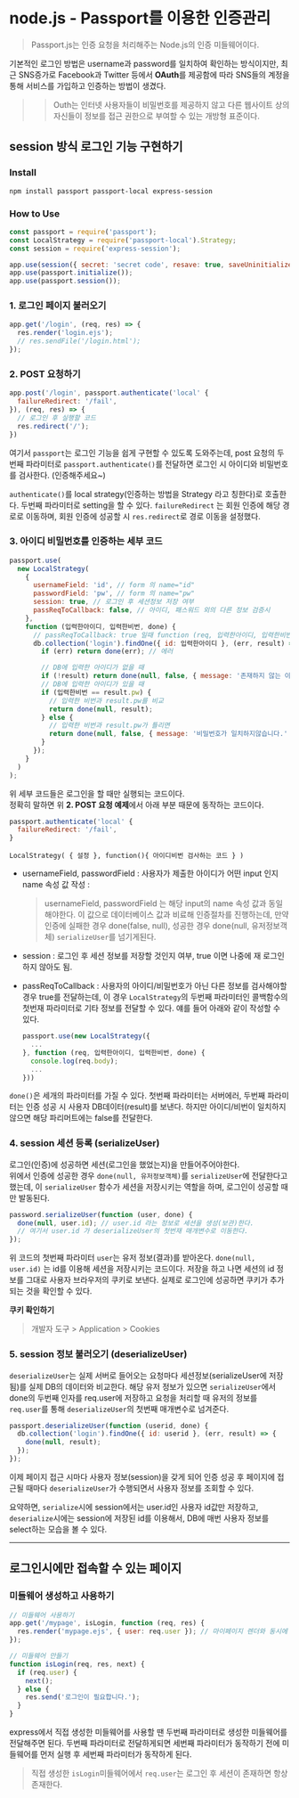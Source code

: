 # node.js - Passport를 이용한 인증관리

> Passport.js는 인증 요청을 처리해주는 Node.js의 인증 미들웨어이다.

기본적인 로그인 방법은 username과 password를 일치하여 확인하는 방식이지만, 최근
SNS증가로 Facebook과 Twitter 등에서 **OAuth**를 제공함에 따라 SNS들의 계정을 통해 서비스를 가입하고 인증하는 방법이 생겼다.

> > Outh는 인터넷 사용자들이 비밀번호를 제공하지 않고 다른 웹사이트 상의 자신들이 정보를 접근 권한으로 부여할 수 있는 개방형 표준이다.

## session 방식 로그인 기능 구현하기

### Install

```
npm install passport passport-local express-session
```

### How to Use

```js
const passport = require('passport');
const LocalStrategy = require('passport-local').Strategy;
const session = require('express-session');

app.use(session({ secret: 'secret code', resave: true, saveUninitialized: false }));
app.use(passport.initialize());
app.use(passport.session());
```

### 1. 로그인 페이지 불러오기

```js
app.get('/login', (req, res) => {
  res.render('login.ejs');
  // res.sendFile('/login.html');
});
```

### 2. POST 요청하기

```js
app.post('/login', passport.authenticate('local' {
  failureRedirect: '/fail',
}), (req, res) => {
  // 로그인 후 실행할 코드
  res.redirect('/');
})
```

여기서 `passport`는 로그인 기능을 쉽게 구현할 수 있도록 도와주는데,
post 요청의 두번째 파라미터로 `passport.authenticate()`를 전달하면 로그인 시 아이디와 비밀번호를 검사한다. (인증해주세요~)

`authenticate()`를 local strategy(인증하는 방법을 Strategy 라고 칭한다)로 호출한다. 두번째 파라미터로 setting을 할 수 있다. `failureRedirect` 는 회원 인증에 해당 경로로 이동하며,
회원 인증에 성공할 시 `res.redirect`로 경로 이동을 설정했다.

### 3. 아이디 비밀번호를 인증하는 세부 코드

```js
passport.use(
  new LocalStrategy(
    {
      usernameField: 'id', // form 의 name="id"
      passwordField: 'pw', // form 의 name="pw"
      session: true, // 로그인 후 세션정보 저장 여부
      passReqToCallback: false, // 아이디, 패스워드 외의 다른 정보 검증시
    },
    function (입력한아이디, 입력한비번, done) {
      // passReqToCallback: true 일때 function (req, 입력한아이디, 입력한비번, done)
      db.collection('login').findOne({ id: 입력한아이디 }, (err, result) => {
        if (err) return done(err); // 에러

        // DB에 입력한 아이디가 없을 때
        if (!result) return done(null, false, { message: '존재하지 않는 아이디입니다.' });
        // DB에 입력한 아이디가 있을 때
        if (입력한비번 == result.pw) {
          // 입력한 비번과 result.pw를 비교
          return done(null, result);
        } else {
          // 입력한 비번과 result.pw가 틀리면
          return done(null, false, { message: '비밀번호가 일치하지않습니다.' });
        }
      });
    }
  )
);
```

위 세부 코드들은 로그인을 할 때만 실행되는 코드이다.  
정확히 말하면 위 **2. POST 요청 예제**에서 아래 부분 때문에 동작하는 코드이다.

```js
passport.authenticate('local' {
  failureRedirect: '/fail',
}
```

`LocalStrategy( { 설정 }, function(){ 아이디비번 검사하는 코드 } )`

- usernameField, passwordField : 사용자가 제출한 아이디가 어떤 input 인지 name 속성 값 작성 :
  > usernameField, passwordField 는 해당 input의 name 속성 값과 동일해야한다. 이 값으로 데이터베이스 값과 비료해 인증절차를 진행하는데, 만약 인증에 실패한 경우 done(false, null), 성공한 경우 done(null, 유저정보객체) `serializeUser`를 넘기게된다.
- session : 로그인 후 세션 정보를 저장할 것인지 여부, true 이면 나중에 재 로그인하지 않아도 됨.
- passReqToCallback : 사용자의 아이디/비밀번호가 아닌 다른 정보를 검사해야할 경우 true를 전달하는데, 이 경우 `LocalStrategy`의 두번째 파라미터인 콜백함수의 첫번재 파라미터로 기타 정보를 전달할 수 있다. 얘를 들어 아래와 같이 작성할 수 있다.

  ```js
  passport.use(new LocalStrategy({
    ...
  }, function (req, 입력한아이디, 입력한비번, done) {
    console.log(req.body);
    ...
  }))
  ```

`done()`은 세개의 파라미터를 가질 수 있다. 첫번째 파라미터는 서버에러, 두번째 파라미터는 인증 성공 시 사용자 DB데이터(result)를 보낸다. 하지만 아이디/비번이 일치하지 않으면 해당 파리머트에는 false를 전달한다.

### 4. session 세션 등록 (serializeUser)

로그인(인증)에 성공하면 세션(로그인을 했었는지)을 만들어주어야한다.  
위에서 인증에 성공한 경우 `done(null, 유저정보객체)`를 `serializeUser`에 전달한다고 했는데, 이 `serializeUser` 함수가 세션을 저장시키는 역할을 하며, 로그인이 성공할 때만 발동된다.

```js
password.serializeUser(function (user, done) {
  done(null, user.id); // user.id 라는 정보로 세션을 생성(보관)한다.
  // 여기서 user.id 가 deserializeUser의 첫번재 매개변수로 이동한다.
});
```

위 코드의 첫번째 파라미터 `user`는 유저 정보(결과)를 받아온다.
`done(null, user.id)` 는 id를 이용해 세션을 저장시키는 코드이다. 저장을 하고 나면 세션의 id 정보를 그대로 사용자 브라우저의 쿠키로 보낸다. 실제로 로그인에 성공하면 쿠키가 추가되는 것을 확인할 수 있다.

**쿠키 확인하기**

> 개발자 도구 > Application > Cookies

### 5. session 정보 불러오기 (deserializeUser)

`deserializeUser`는 실제 서버로 들어오는 요청마다 세션정보(serializeUser에 저장됨)를 실제 DB의 데이터와 비교한다. 해당 유저 정보가 있으면 `serializeUser`에서 done의 두번째 인자를 req.user에 저장하고 요청을 처리할 때 유저의 정보를 `req.user`를 통해 `deserializeUser`의 첫번째 매개변수로 넘겨준다.

```js
passport.deserializeUser(function (userid, done) {
  db.collection('login').findOne({ id: userid }, (err, result) => {
    done(null, result);
  });
});
```

이제 페이지 접근 시마다 사용자 정보(session)을 갖게 되어 인증 성공 후 페이지에 접근될 때마다 `deserializeUser`가 수행되면서 사용자 정보를 조회할 수 있다.

요약하면, `serialize`시에 session에서는 user.id인 사용자 id값만 저장하고, `deserialize`시에는 session에 저장된 id를 이용해서, DB에 매번 사용자 정보를 select하는 모습을 볼 수 있다.

---

## 로그인시에만 접속할 수 있는 페이지

### 미들웨어 생성하고 사용하기

```js
// 미들웨어 사용하기
app.get('/mypage', isLogin, function (req, res) {
  res.render('mypage.ejs', { user: req.user }); // 마이페이지 렌더와 동시에 user 정보도 함께 전달.
});

// 미들웨어 만들기
function isLogin(req, res, next) {
  if (req.user) {
    next();
  } else {
    res.send('로그인이 필요합니다.');
  }
}
```

express에서 직접 생성한 미들웨어를 사용할 땐 두번째 파라미터로 생성한 미들웨어를 전달해주면 된다. 두번째 파라미터로 전달하게되면 세번째 파라미터가 동작하기 전에 미들웨어를 먼저 실행 후 세번째 파라미터가 동작하게 된다.

> 직접 생성한 `isLogin`미들웨어에서 `req.user`는 로그인 후 세션이 존재하면 항상 존재한다.
